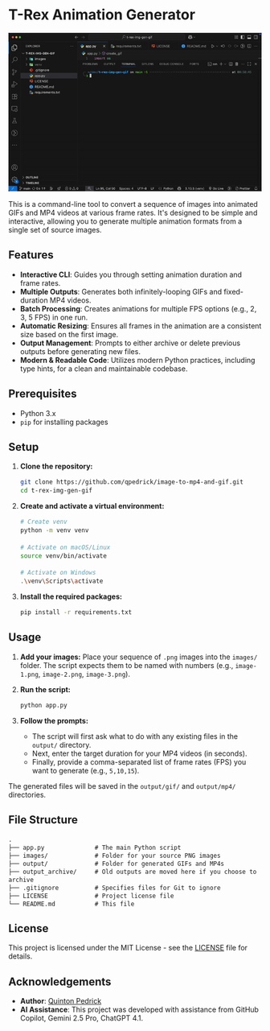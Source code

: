 # T-Rex Animation Generator

![Demo of the T-Rex Animation Generator in action](./assets/ScreenRecording2025-07-29at4.58.50AM-ezgif.com-video-to-gif-converter.gif)

This is a command-line tool to convert a sequence of images into animated GIFs and MP4 videos at various frame rates. It's designed to be simple and interactive, allowing you to generate multiple animation formats from a single set of source images.

## Features

-   **Interactive CLI**: Guides you through setting animation duration and frame rates.
-   **Multiple Outputs**: Generates both infinitely-looping GIFs and fixed-duration MP4 videos.
-   **Batch Processing**: Creates animations for multiple FPS options (e.g., 2, 3, 5 FPS) in one run.
-   **Automatic Resizing**: Ensures all frames in the animation are a consistent size based on the first image.
-   **Output Management**: Prompts to either archive or delete previous outputs before generating new files.
-   **Modern & Readable Code**: Utilizes modern Python practices, including type hints, for a clean and maintainable codebase.

## Prerequisites

-   Python 3.x
-   `pip` for installing packages

## Setup

1.  **Clone the repository:**
    ```sh
    git clone https://github.com/qpedrick/image-to-mp4-and-gif.git
    cd t-rex-img-gen-gif
    ```

2.  **Create and activate a virtual environment:**
    ```sh
    # Create venv
    python -m venv venv

    # Activate on macOS/Linux
    source venv/bin/activate

    # Activate on Windows
    .\venv\Scripts\activate
    ```

3.  **Install the required packages:**
    ```sh
    pip install -r requirements.txt
    ```

## Usage

1.  **Add your images:**
    Place your sequence of `.png` images into the `images/` folder. The script expects them to be named with numbers (e.g., `image-1.png`, `image-2.png`, `image-3.png`).

2.  **Run the script:**
    ```sh
    python app.py
    ```

3.  **Follow the prompts:**
    -   The script will first ask what to do with any existing files in the `output/` directory.
    -   Next, enter the target duration for your MP4 videos (in seconds).
    -   Finally, provide a comma-separated list of frame rates (FPS) you want to generate (e.g., `5,10,15`).

The generated files will be saved in the `output/gif/` and `output/mp4/` directories.

## File Structure

```
.
├── app.py              # The main Python script
├── images/             # Folder for your source PNG images
├── output/             # Folder for generated GIFs and MP4s
├── output_archive/     # Old outputs are moved here if you choose to archive
├── .gitignore          # Specifies files for Git to ignore
├── LICENSE             # Project license file
└── README.md           # This file
```

## License

This project is licensed under the MIT License - see the [LICENSE](LICENSE) file for details.

## Acknowledgements

-   **Author**: [Quinton Pedrick](https://github.com/qpedrick)
-   **AI Assistance**: This project was developed with assistance from GitHub Copilot, Gemini 2.5 Pro, ChatGPT 4.1.